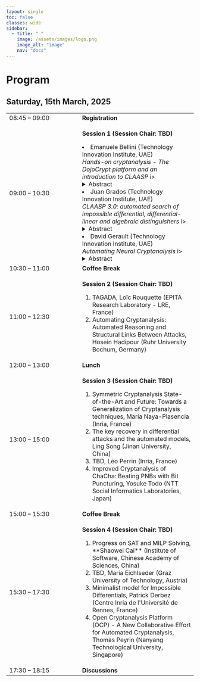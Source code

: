 ```yaml
---
layout: single
toc: false
classes: wide
sidebar:  
  - title: " "   
    image: /assets/images/logo.png
    image_alt: "image"
    nav: "docs"
---
```



# Program 

## Saturday, 15th March, 2025
<table>
    <tr>
        <td width="180">08:45 – 09:00</td>
        <td><b>Registration</b></td>
    </tr>
    <tr>
        <td>09:00 – 10:30</td>
        <td><p><b>Session 1 (Session Chair: TBD)</b></p>
          <il>
          <li> Emanuele Bellini (Technology Innovation Institute, UAE)  <br />   
            <i> Hands-on cryptanalysis - The DojoCrypt platform and an introduction to CLAASP </i>i>
            <details>
    <summary> Abstract </summary>
    In this tutorial, we introduce DojoCrypt, an experimental cloud-based platform designed to streamline cryptography and cryptanalysis research and development. Offering a pre-configured environment with powerful tools—including cryptanalysis frameworks (e.g. CLAASP, TAGADA, CASCADA, CryptoSMT), hacking utilities (e.g. John-the-Reaper, Hashcat), mathematical libraries (e.g. SageMath), and AI-powered solutions—DojoCrypt eliminates the complexity of software setup and resource management. 
To showcase DojoCrypt’s capabilities for both teaching and research, we demonstrate its integration with the CLAASP library—a SageMath-based suite designed to simplify the analysis of symmetric primitives. After a brief overview of CLAASP, we implement a basic toy cipher and execute various cryptanalysis routines, such as statistical testing, linear/differential trail searches, algebraic modeling, and result visualization, all achieved in a few lines of code.
            </details>
            </li>               
          <li>Juan Grados (Technology Innovation Institute, UAE)    <br />  
            <i> CLAASP 3.0: automated search of impossible differential, differential-linear and algebraic distinguishers </i>i>
            <details>
    <summary> Abstract </summary>
    The search for algebraic, impossible differential, and differential-linear distinguishers is a key topic in symmetric cryptanalysis. Existing automated tools are often highly specialized or lack support for one of these types of distinguishers. In this talk, we will demonstrate through practical examples how the latest version of CLAASP can automatically search for impossible differential and differential-linear distinguishers using state-of-the-art techniques. Specifically, we will showcase methods that use truncated deterministic differentials to find these kind of distinguishers. Additionally, we will show how CLAASP can automatically search for algebraic distinguishers through the use of techniques based on the three-subset division property. 
            </details>
            </li>                
          <li> David Gerault (Technology Innovation Institute, UAE)    <br />  
            <i> Automating Neural Cryptanalysis  </i>i> 
            <details>
    <summary> Abstract </summary>
    At CRYPTO 2019, Aron Gohr proposed neural networks as a tool for the cryptanalysis of block ciphers. His neural distinguishers are trained to learn to recognize the distribution induced by the encryption of plaintext pairs with a given XOR difference from that of random pairs. In his seminal work, these distinguishers were used to build state-of-the-art, practical key recoveries on round-reduced SPECK32.
At FSE 2023, we presented the AutoND framework, which aims at automating the process of neural cryptanalysis, by eliminating the tedious process of hyperparameters tuning and other cipher-specific optimizations. In this talk, we present the tool, how to unleash its full potential through CLAASP, and how to integrate it with other similar libraries.
            </details>
            </li>
          </il>
        </td>
    </tr>
    <tr>
        <td>10:30 – 11:00</td>
        <td><b>Coffee Break</b></td>
    </tr>
      <tr>
        <td>11:00 – 12:30</td>
        <td><p><b>Session 2 (Session Chair: TBD) </b></p>
          <ol>
          <li>TAGADA, Loïc Rouquette (EPITA Research Laboratory - LRE, France)</li>
          <li>Automating Cryptanalysis: Automated Reasoning and Structural Links Between Attacks, Hosein Hadipour (Ruhr University Bochum, Germany)</li>
          </ol>
        </td>
    </tr>
      <tr>
        <td>12:00 – 13:00</td>
        <td><b>Lunch </b></td>
    </tr>
      <tr>
        <td>13:00 – 15:00</td>
        <td><p><b>Session 3 (Session Chair: TBD) </b></p>
          <ol>
          <li>Symmetric Cryptanalysis State-of-the-Art and Future: Towards a Generalization of Cryptanalysis techniques, María Naya-Plasencia (Inria, France)</li>
          <li>The key recovery in differential attacks and the automated models, Ling Song (Jinan University, China)</li>
          <li>TBD, Léo Perrin (Inria, France)</li>
          <li>Improved Cryptanalysis of ChaCha: Beating PNBs with Bit Puncturing, Yosuke Todo (NTT Social Informatics Laboratories, Japan)</li>
          </ol>
        </td>
    </tr>
      <tr>
        <td>15:00 – 15:30</td>
        <td><b>Coffee Break </b></td>
    </tr>
      <tr>
        <td>15:30 – 17:30</td>
        <td><p><b>Session 4 (Session Chair: TBD) </b></p>
          <ol>
          <li>Progress on SAT and MILP Solving, **Shaowei Cai** (Institute of Software, Chinese Academy of Sciences, China)</li>
          <li>TBD, Maria Eichlseder (Graz University of Technology, Austria)</li>
          <li>Minimalist model for Impossible Differentials, Patrick Derbez (Centre Inria de l'Université de Rennes, France)</li>
          <li>Open Cryptanalysis Platform (OCP) -  A New Collaborative Effort for Automated Cryptanalysis, Thomas Peyrin (Nanyang Technological University, Singapore)</li>  
          </ol>
        </td>
    </tr>
    <tr>
        <td>17:30 – 18:15</td>
        <td><b>Discussions </b></td>
    </tr>
</table>




